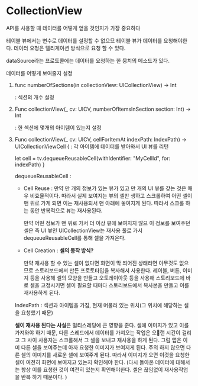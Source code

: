 # CollectionView

API를 사용할 때 데이터를 어떻게 얻을 것인지가 가장 중요하다

테이블 뷰에서는 변수로 데이터를 설정할 수 없으므 테이블 뷰가 데이터를 요청해야한다. 데이터 요청은 델리게이션 방식으로 요청 할 수 있다.

dataSource라는 프로토콜에는 데이터를 요청하는 한 뭉치의 메소드가 있다.

데이터를 어떻게 보여줄지 설정

1. func numberOfSections(in collectionView: UICollectionView) -> Int

   : 섹션의 개수 설정

2. Func collectionView(_ cv: UICV, numberOfItemsInSection section: Int) -> Int

   : 한 섹션에 몇개의 아이템이 있는지 설정

3. Func collectionView(_ cv: UICV, cellForItemAt indexPath: IndexPath) -> UICollectionViewCell { : 각 아이템에 데이터를 받아와서 UI 뷰를 리턴

   let cell = tv.dequeueReusableCell(withIdentifier: "MyCellId", for: indexPath) }

   dequeueReusableCell : 

   - Cell Reuse : 만약 만 개의 정보가 있는 뷰가 있고 만 개의 UI 뷰를 갖는 것은 매우 비효율적이다. 따라서 실제 보여지는 뷰의 셀만 생하고 스크롤하여 어떤 셀이 맨 위로 가게 되면 이는 재사용되서 맨 아래에 놓여지게 된다.  따라서 스크롤 하는 동안 반복적으로 뷰는 재사용된다.

     만약 어떤 정보가 맨 위로 가서 더 이상 뷰에 보여지지 않으 이 정보를 보여주던 셀은 즉 UI 뷰인 UICollectionView는 재사용 풀로 가서 dequeueReusableCell를 통해 셀을 가져온다.

   - Cell Creation : **셀의 동작 방식?**

     만약 재사용 할 수 있는 셀이 없다면 화면이 막 띄어진 상태라면 아무것도 없으므로 스토리보드에서 만든 프로토타입을 복사해서 사용한다. 레이블, 버튼, 이미지 등을 사용해 셀의 모양을 만들고 오토레이아웃 등을 사용해 스토리보드에 바로 셀을 고정시키면 셀이 필요할 때마다 스토리보드에서 복사본을 만들고 이를 재사용하게 된다.

   IndexPath : 섹션과 아이템을 가짐, 현재 머물러 있는 위치(그 위치에 해당하는 셀을 요청했기 때문)

   **셀이 재사용 된다는 사실**은 멀티스레딩에 큰 영향을 준다. 셀에 이미지가 있고 이를 가져와야 하기 때문, 다른 스레드에서 데이터를 가져오는 작업은 오랜 시간이 걸리고 그 사이 사용자는 스크롤해서 그 셀을 보내고 재사용을 하게 된다. 그럼 앱은 이미 다른  셀을 보여주는데 아까 요청한 이미지가 보여지게 된다. 주의 하지 않으면 다른 셀의 이미지를 새로운 셀에 보여주게 된다. 따라서 이미지가 오면 이것을 요청한 셀이 여전히 화면에 보여지고 있는지 확인해야 한다. (다시 돌아온 데이터에 대해서는 항상 이를 요청한 것이 여전히 있는지 확인해야한다. 셀은 끊임없이 재사용작업을 반복 하기 때문이다. )